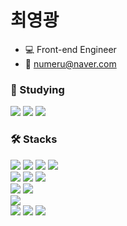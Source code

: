 # 최영광

- 💻 Front-end Engineer
- 📧 numeru@naver.com

### 📖 Studying

<div>
  <img src="https://img.shields.io/badge/Storybook-FF4785?style=flat-square&logo=Storybook&logoColor=white"/>
  <img src="https://img.shields.io/badge/GraphQL-E10098?style=flat-square&logo=GraphQL&logoColor=white"/>
  <img src="https://img.shields.io/badge/ApolloGraphQL-311C87?style=flat-square&logo=ApolloGraphQL&logoColor=white"/>
</div>

### 🛠 Stacks

<div>
  <img src="https://img.shields.io/badge/HTML5-E34F26?style=flat-square&logo=HTML5&logoColor=white"/>
  <img src="https://img.shields.io/badge/CSS3-1572B6?style=flat-square&logo=CSS3&logoColor=white"/>
  <img src="https://img.shields.io/badge/JavaScript-F7Df1E?style=flat-square&logo=JavaScript&logoColor=white"/>
  <img src="https://img.shields.io/badge/TypeScript-3178C6?style=flat-square&logo=TypeScript&logoColor=white"/>
</div>

<div>
  <img src="https://img.shields.io/badge/Webpack-8DD6F9?style=flat-square&logo=Webpack&logoColor=white"/>
  <img src="https://img.shields.io/badge/ReactJs-61DAFB?style=flat-square&logo=react&logoColor=white"/>
  <img src="https://img.shields.io/badge/NextJs-000000?style=flat-square&logo=Next.js&logoColor=white"/>
</div>

<div>
  <img src="https://img.shields.io/badge/Redux-764ABC?style=flat-square&logo=Redux&logoColor=white"/>
  <img src="https://img.shields.io/badge/ReduxSaga-999999?style=flat-square&logo=ReduxSaga&logoColor=white"/>
</div>

<div>
  <img src="https://img.shields.io/badge/StyledComponents-DB7093?style=flat-square&logo=StyledComponents&logoColor=white"/>
</div>

<div>
  <img src="https://img.shields.io/badge/Jest-C21325?style=flat-square&logo=Jest&logoColor=white"/>
  <img src="https://img.shields.io/badge/TestingLibrary-E33332?style=flat-square&logo=TestingLibrary&logoColor=white"/>
  <img src="https://img.shields.io/badge/Cypress-17202C?style=flat-square&logo=Cypress&logoColor=white"/>
</div>
